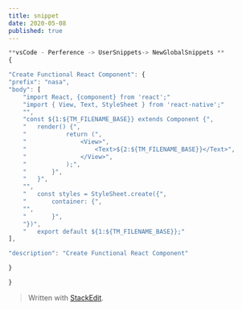 ```yaml
---
title: snippet
date: 2020-05-08
published: true
---
```

```js
**vsCode - Perference -> UserSnippets-> NewGlobalSnippets **
{

"Create Functional React Component": {
"prefix": "nasa",
"body": [
	"import React, {component} from 'react';"
	"import { View, Text, StyleSheet } from 'react-native';"
	"",
	"const ${1:${TM_FILENAME_BASE}} extends Component {",
	"	render() {",
	" 			return (",
	" 				<View>",
	" 					<Text>${2:${TM_FILENAME_BASE}}</Text>",
	" 				</View>",
	" 			);",
	" 		}",
	"	}",
	"",
	"	const styles = StyleSheet.create({",
	" 		container: {",
	"",
	" 		}",
	"})",
	"	export default ${1:${TM_FILENAME_BASE}};"
],

"description": "Create Functional React Component"

}

}
```

> Written with [StackEdit](https://stackedit.io/).
<!--stackedit_data:
eyJoaXN0b3J5IjpbMTk4MDM5MDgzMV19
-->